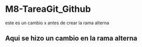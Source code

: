 # M8-TareaGit_Github

este es un cambio x antes de crear la rama alterna

## Aqui se hizo un cambio en la rama alterna
